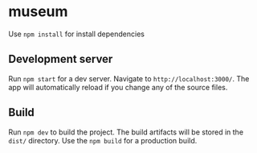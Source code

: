 # museum

Use `npm install` for install dependencies

## Development server

Run `npm start` for a dev server. Navigate to `http://localhost:3000/`. The app will automatically reload if you change any of the source files.

## Build

Run `npm dev` to build the project. The build artifacts will be stored in the `dist/` directory. Use the `npm build` for a production build.
